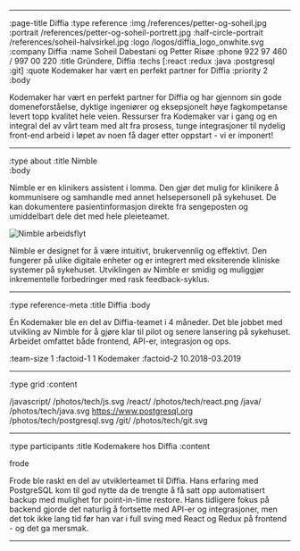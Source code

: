 --------------------------------------------------------------------------------
:page-title Diffia
:type reference
:img /references/petter-og-soheil.jpg
:portrait /references/petter-og-soheil-portrett.jpg
:half-circle-portrait /references/soheil-halvsirkel.jpg
:logo /logos/diffia_logo_onwhite.svg
:company Diffia
:name Soheil Dabestani og Petter Risøe
:phone 922 97 460 / 997 00 220
:title Gründere, Diffia
:techs [:react :redux :java :postgresql :git]
:quote Kodemaker har vært en perfekt partner for Diffia
:priority 2
:body

Kodemaker har vært en perfekt partner for Diffia og 
har gjennom sin gode domeneforståelse, dyktige ingeniører og eksepsjonelt høye 
fagkompetanse levert topp kvalitet hele veien. Ressurser fra Kodemaker var i gang 
og en integral del av vårt team med alt fra prosess, tunge integrasjoner til 
nydelig front-end arbeid i løpet av noen få dager etter oppstart - vi er imponert!

--------------------------------------------------------------------------------
:type about
:title Nimble  
:body

Nimble er en klinikers assistent i lomma. Den gjør det mulig for klinikere å kommunisere og samhandle med annet
helsepersonell på sykehuset. De kan dokumentere pasientinformasjon direkte fra sengeposten og umiddelbart dele
det med hele pleieteamet.

![Nimble arbeidsflyt](/illustrations/references/nimble.png)

Nimble er designet for å være intuitivt, brukervennlig og effektivt. Den fungerer på ulike digitale enheter og
er integrert med eksiterende kliniske systemer på sykehuset. Utviklingen av Nimble er smidig og muliggjør
inkrementelle forbedringer med rask feedback-syklus.


--------------------------------------------------------------------------------
:type reference-meta
:title Diffia
:body

Én Kodemaker ble en del av Diffia-teamet i 4 måneder.
Det ble jobbet med utvikling av Nimble for å gjøre klar til pilot og senere lansering på sykehuset.
Arbeidet omfattet både frontend, API-er, integrasjon og ops.

:team-size 1
:factoid-1 1 Kodemaker
:factoid-2 10.2018-03.2019

--------------------------------------------------------------------------------
:type grid
:content

/javascript/                       /photos/tech/js.svg
/react/                            /photos/tech/react.png
/java/                             /photos/tech/java.svg
https://www.postgresql.org         /photos/tech/postgresql.svg
/git/                              /photos/tech/git.svg

--------------------------------------------------------------------------------

:type participants
:title Kodemakere hos Diffia
:content

frode

Frode ble raskt en del av utviklerteamet til Diffia. Hans erfaring med PostgreSQL kom til god nytte da de
trengte å få satt opp automatisert backup med mulighet for point-in-time restore. Hans tidligere fokus på backend
gjorde det naturlig å fortsette med API-er og integrasjoner, men det tok ikke lang tid før han var i full sving
med React og Redux på frontend - og det ga mersmak.


--------------------------------------------------------------------------------
